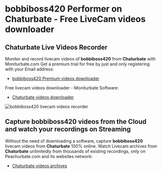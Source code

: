 # bobbiboss420 Performer on Chaturbate - Free LiveCam videos downloader

## Chaturbate Live Videos Recorder

Monitor and record livecam videos of **bobbiboss420** from **Chaturbate** with Moniturbate.com
Get a premium trial for free by just and only registering with your Email address:
* [bobbiboss420 Premium videos downloader](https://moniturbate.com/request-demo-licence-key.html)

Free livecam videos downloader - Moniturbate Software:
* [Chaturbate videos downloader](https://moniturbate.com/moniturbate-download-software.html)

![bobbiboss420 livecam videos recorder](https://peachurnet.com/templates/moniturbate-software.png)


## Capture bobbiboss420 videos from the Cloud and watch your recordings on Streaming

Without the need of downloading a software, capture **bobbiboss420** livecam videos from **Chaturbate** 100% online.
Watch Livecam archives from **Chaturbate** unlimitedly from thousands of existing recordings, only on Peachurbate.com and its websites network:
* [Chaturbate videos archives](https://peachurnet.com/)